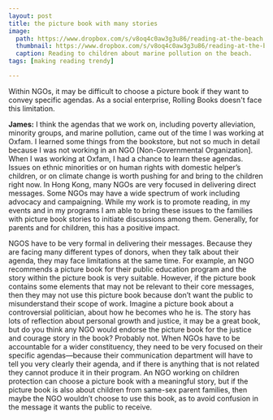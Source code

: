 ```yaml
---
layout: post
title: the picture book with many stories
image:
  path: https://www.dropbox.com/s/v8oq4c0aw3g3u86/reading-at-the-beach.png?raw=1
  thumbnail: https://www.dropbox.com/s/v8oq4c0aw3g3u86/reading-at-the-beach.png?raw=1
  caption: Reading to children about marine pollution on the beach.
tags: [making reading trendy]

---
```


Within NGOs, it may be difficult to choose a picture book if they want to convey specific agendas. As a social enterprise, Rolling Books doesn't face this limitation.

<!--more-->

**James:** I think the agendas that we work on, including poverty alleviation, minority groups, and marine pollution, came out of the time I was working at Oxfam. I learned some things from the bookstore, but not so much in detail because I was not working in an NGO [Non-Governmental Organization]. When I was working at Oxfam, I had a chance to learn these agendas. Issues on ethnic minorities or on human rights with domestic helper’s children, or on climate change is worth pushing for and bring to the children right now. In Hong Kong, many NGOs are very focused in delivering direct messages. Some NGOs may have a wide spectrum of work including advocacy and campaigning. While my work is to promote reading, in my events and in my programs I am able to bring these issues to the families with picture book stories to initiate discussions among them. Generally, for parents and for children, this has a positive impact. 

NGOS have to be very formal in delivering their messages. Because they are facing many different types of donors, when they talk about their agenda, they may face limitations at the same time. For example, an NGO recommends a picture book for their public education program and the story within the picture book is very suitable. However, if the picture book contains some elements that may not be relevant to their core messages, then they may not use this picture book because don’t want the public to misunderstand their scope of work. Imagine a picture book about a controversial politician, about how he becomes who he is. The story has lots of reflection about personal growth and justice, it may be a great book, but do you think any NGO would endorse the picture book for the justice and courage story in the book? Probably not. When NGOs have to be accountable for a wider constituency, they need to be very focused on their specific agendas—because their communication department will have to tell you very clearly their agenda, and if there is anything that is not related they cannot produce it in their program. An NGO working on children protection can choose a picture book with a meaningful story, but if the picture book is also about children from same-sex parent families, then maybe the NGO wouldn’t choose to use this book, as to avoid confusion in the message it wants the public to receive.
